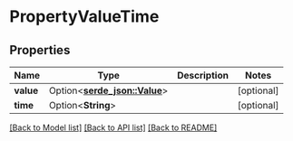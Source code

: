 # PropertyValueTime

## Properties

Name | Type | Description | Notes
------------ | ------------- | ------------- | -------------
**value** | Option<[**serde_json::Value**](.md)> |  | [optional]
**time** | Option<**String**> |  | [optional]

[[Back to Model list]](../README.md#documentation-for-models) [[Back to API list]](../README.md#documentation-for-api-endpoints) [[Back to README]](../README.md)


